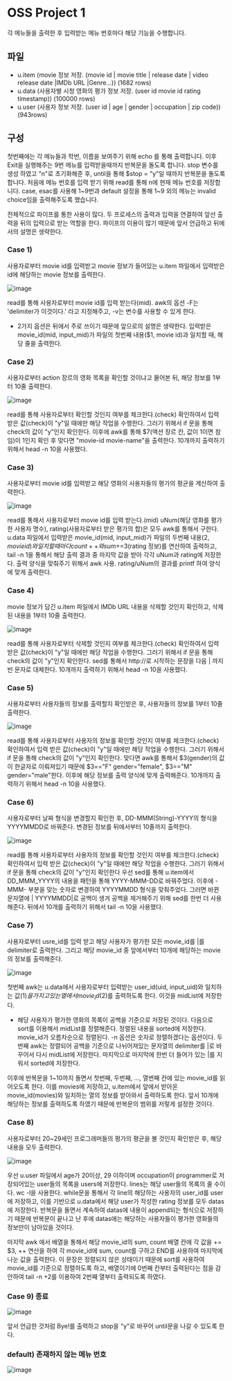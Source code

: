 # OSS Project 1
각 메뉴들을 출력한 후 입력받는 메뉴 번호마다 해당 기능을 수행합니다.

## 파일
* u.item (movie 정보 저장. (movie id | movie title | release date | video release date |IMDb URL |Genre…)) (1682 rows)
* u.data (사용자별 시청 영화의 평가 정보 저장. (user id  movie id  rating  timestamp)) (100000 rows)
* u.user (사용자 정보 저장. (user id | age | gender | occupation | zip code)) (943rows)

## 구성
첫번째에는 각 메뉴들과 학번, 이름을 보여주기 위해 echo 를 통해 출력합니다.
이후 Exit을 실행해주는 9번 메뉴를 입력받을때까지 반복문을 돌도록 합니다. 
stop 변수를 생성 하였고 "n"로 초기화해준 후, until을 통해 $stop = "y"일 때까지 반복문을 돌도록 합니다.
처음에 메뉴 번호를 입력 받기 위해 read를 통해 n에 현재 메뉴 번호를 저장합니다.
case, esac를 사용해 1~9번과 default 설정을 통해 1~9 외의 메뉴는 invalid choice임을 출력해주도록 했습니다.

전체적으로 파이프를 통한 사용이 많다. 두 프로세스의 출력과 입력을 연결하여 앞선 출력을 뒤의 입력으로 받는 역할을 한다.
파이프의 이용이 많기 때문에 앞서 언급하고 뒤에서의 설명은 생략한다.




### Case 1)
사용자로부터 movie id를 입력받고 movie 정보가 들어있는 u.item 파일에서 입력받은 id에 해당하는 movie 정보를 출력한다.

![image](https://github.com/using2/OpenSourcePrj1/assets/136972840/29013524-81cf-4560-b50c-fafc96bd266e)

read를 통해 사용자로부터 movie id를 입력 받는다(mid).
awk의 옵션 -F는 'delimiter가 이것이다.' 라고 지정해주고, -v는 변수를 사용할 수 있게 한다.
* 2가지 옵션은 뒤에서 주로 쓰이기 때문에 앞으로의 설명은 생략한다.
입력받은 movie_id(mid, input_mid)가 파일의 첫번째 내용($1, movie id)과 일치할 때, 해당 줄을 출력한다.



### Case 2)
사용자로부터 action 장르의 영화 목록을 확인할 것이냐고 물어본 뒤, 해당 정보를 1부터 10줄 출력한다.

![image](https://github.com/using2/OpenSourcePrj1/assets/136972840/a9904de0-8c2d-48e6-b747-9eb95c58e253)

read를 통해 사용자로부터 확인할 것인지 여부를 체크한다.(check)
확인하여서 입력 받은 값(check)이 "y"일 때에만 해당 작업을 수행한다. 
그러기 위해서 if 문을 통해 check의 값이 "y"인지 확인한다.
이후에 awk를 통해 $7(액션 장르 칸, 값이 1이면 참임)이 1인지 확인 후 맞다면 "movie-id movie-name"을 출력한다.
10개까지 출력하기 위해서 head -n 10을 사용했다.



### Case 3)
사용자로부터 movie id를 입력받고 해당 영화의 사용자들의 평가의 평균을 계산하여 출력한다.

![image](https://github.com/using2/OpenSourcePrj1/assets/136972840/7c7f3698-7f6c-47e3-8f7d-b274b9874026)

read를 통해서 사용자로부터 movie id를 입력 받는다.(mid)
uNum(해당 영화를 평가한 사용자 명수), rating(사용자로부터 받은 평가의 합)은 모두 awk를 통해서 구한다.
u.data 파일에서 입력받은 movie_id(mid, input_mid)가 파일의 두번째 내용($2, movie id)와 일치할 때마다 
count++와 sum+=$3(rating 정보)를 연산하여 출력하고, 
tail -n 1을 통해서 해당 출력 결과 중 마지막 값을 받아 각각 uNum과 rating에 저장한다.
출력 양식을 맞춰주기 위해서 awk 사용. rating/uNum의 결과를 printf 하여 양식에 맞게 출력한다.



### Case 4)
movie 정보가 담긴 u.item 파일에서 IMDb URL 내용을 삭제할 것인지 확인하고, 삭제된 내용을 1부터 10줄 출력한다.

![image](https://github.com/using2/OpenSourcePrj1/assets/136972840/5bff58fd-73d4-4730-96ee-2534cc492867)

read를 통해 사용자로부터 삭제할 것인지 여부를 체크한다.(check)
확인하여서 입력 받은 값(check)이 "y"일 때에만 해당 작업을 수행한다. 
그러기 위해서 if 문을 통해 check의 값이 "y"인지 확인한다.
sed를 통해서 http://로 시작하는 문장을 다음 | 까지 빈 문자로 대체한다.
10개까지 출력하기 위해서 head -n 10을 사용했다.



### Case 5)
사용자로부터 사용자들의 정보를 출력할지 확인받은 후, 사용자들의 정보를 1부터 10줄 출력한다.

![image](https://github.com/using2/OpenSourcePrj1/assets/136972840/cdc6ed9c-1386-41ce-8dcb-1aa83180b462)

read를 통해 사용자로부터 사용자의 정보를 확인할 것인지 여부를 체크한다.(check)
확인하여서 입력 받은 값(check)이 "y"일 때에만 해당 작업을 수행한다. 
그러기 위해서 if 문을 통해 check의 값이 "y"인지 확인한다.
맞다면 awk를 통해서 $3(gender)의 값이 한글자로 이뤄져있기 때문에 $3=="F" gender="female", $3=="M" gender="male"한다.
이후에 해당 정보를 출력 양식에 맞게 출력해준다.
10개까지 출력하기 위해서 head -n 10을 사용했다.



### Case 6)
사용자로부터 날짜 형식을 변경할지 확인한 후, DD-MMM(String)-YYYY의 형식을 YYYYMMDD로 바꿔준다.
변경된 정보를 뒤에서부터 10줄까지 출력한다.

![image](https://github.com/using2/OpenSourcePrj1/assets/136972840/4e634e9d-430e-470a-b213-4ad758297669)

read를 통해 사용자로부터 사용자의 정보를 확인할 것인지 여부를 체크한다.(check)
확인하여서 입력 받은 값(check)이 "y"일 때에만 해당 작업을 수행한다. 
그러기 위해서 if 문을 통해 check의 값이 "y"인지 확인한다
우선 sed를 통해 u.item에서 DD_MMM_YYYY의 내용을 패턴을 통해 YYYY-MMM-DD로 바꿔주었다.
이후에 -MMM- 부분을 맞는 숫자로 변경하여 YYYYMMDD 형식을 맞춰주었다.
그러면 바뀐 문자열에 | YYYYMMDD|로 공백이 생겨 공백을 제거해주기 위해 sed를 한번 더 사용해준다.
뒤에서 10개를 출력하기 위해서 tail -n 10을 사용했다.



### Case 7)
사용자로부터 usre_id를 입력 받고 해당 사용자가 평가한 모든 movie_id를 |를 delimiter로 출력한다.
그리고 해당 movie_id 중 앞에서부터 10개에 해당하는 movie의 정보를 출력해준다.

![image](https://github.com/using2/OpenSourcePrj1/assets/136972840/0f731855-474d-4a52-a5cf-38fee1f59719)

첫번째 awk는 u.data에서 사용자로부터 입력받는 user_id(uid, input_uid)와 일치하는 값($1)을 가지고 있는 열에서 
movie_id($2)를 출력하도록 한다. 이것을 midList에 저장한다.
* 해당 사용자가 평가한 영화의 목록이 공백을 기준으로 저장된 것이다.
다음으로 sort를 이용해서 midList를 정렬해준다. 정렬된 내용을 sorted에 저장한다.
movie_id가 오름차순으로 정렬된다. -n 옵션은 숫자로 정렬하겠다는 옵션이다.
두번째 awk는 정렬되어 공백을 기준으로 나뉘어져있는 문자열의 delimiter를 |로 바꾸어서 다시 midList에 저장한다.
마지막으로 마지막에 한번 더 들어가 있는 |를 지워서 sorted에 저장한다.

이후에 반복문을 1~10까지 돌면서 첫번째, 두번째, ..., 열번째 칸에 있는 movie_id를 읽어오도록 한다.
이를 movies에 저장하고, u.item에서 앞에서 받아온 movie_id(movies)와 일치하는 열의 정보를 받아와서 출력하도록 한다.
앞서 10개에 해당하는 정보를 출력하도록 하였기 때문에 반복문의 범위를 저렇게 설정한 것이다.



### Case 8)
사용자로부터 20~29세인 프로그래머들의 평가의 평균을 볼 것인지 확인받은 후, 해당 내용을 모두 출력한다.

![image](https://github.com/using2/OpenSourcePrj1/assets/136972840/7887c58f-6d9a-4261-b014-b6f7ea41bb5a)

우선 u.user 파일에서 age가 20이상, 29 이하이며 occupation이 programmer로 저장되어있는 user들의 목록을 users에 저장한다.
lines는 해당 user들의 목록의 줄 수이다. wc -l을 사용한다.
while문을 통해서 각 line의 해당하는 사용자의 user_id를 user에 저장하고,
이를 기반으로 u.data에서 해당 user가 작성한 rating 정보를 모두 datas에 저장한다.
반복문을 돌면서 계속하여 datas에 내용이 append되는 형식으로 저장하기 때문에 
반복문이 끝나고 난 후에 datas에는 해당하는 사용자들이 평가한 영화들의 정보만이 남아있을 것이다.

마지막 awk 에서 배열을 통해서 해당 movie_id의 sum, count 배열 칸에 각 값을 += $3, ++ 연산을 하여 
각 movie_id에 sum, count를 구하고 END를 사용하여 마지막에 나눈 값을 출력한다.
이 문장은 정렬되지 않은 상태이기 때문에 sort를 사용하여 movie_id를 기준으로 정렬하도록 하고,
배열이기에 0번째 칸부터 출력된다는 점을 감안하여 tail -n +2를 이용하여 2번째 열부터 출력되도록 하였다.



### Case 9) 종료

![image](https://github.com/using2/OpenSourcePrj1/assets/136972840/c59fc115-7b56-47b5-b52f-d0cab034d4ea)

앞서 언급한 것처럼 Bye!를 출력하고 stop을 "y"로 바꾸어 until문을 나갈 수 있도록 한다.



### default) 존재하지 않는 메뉴 번호

![image](https://github.com/using2/OpenSourcePrj1/assets/136972840/9220cff9-028c-4620-850f-c014cf12da82)












